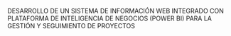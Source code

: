DESARROLLO DE UN SISTEMA DE INFORMACIÓN WEB INTEGRADO CON PLATAFORMA DE INTELIGENCIA DE NEGOCIOS (POWER BI) PARA LA GESTIÓN Y SEGUIMIENTO DE PROYECTOS